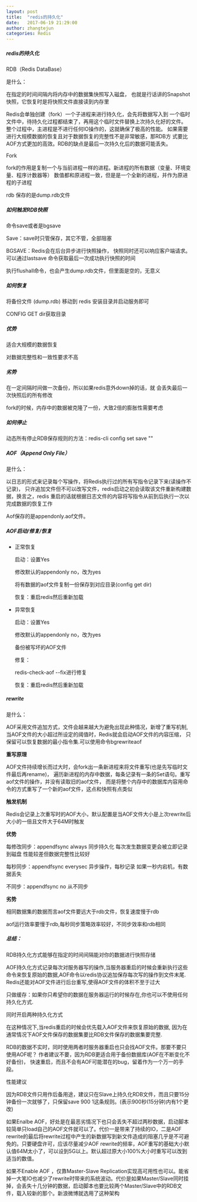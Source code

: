 ```yaml
---
layout: post
title:  "redis的持久化"
date:   2017-06-19 21:29:00
author: zhangtejun
categories: Redis
---
```

##### redis的持久化

RDB（Redis DataBase）

是什么：

在指定的时间间隔内将内存中的数据集快照写入磁盘，
也就是行话讲的Snapshot快照，它恢复时是将快照文件直接读到内存里

Redis会单独创建（fork）一个子进程来进行持久化，会先将数据写入到
一个临时文件中，待持久化过程都结束了，再用这个临时文件替换上次持久化好的文件。
整个过程中，主进程是不进行任何IO操作的，这就确保了极高的性能。
如果需要进行大规模数据的恢复且对于数据恢复的完整性不是非常敏感，那RDB方
式要比AOF方式更加的高效。RDB的缺点是最后一次持久化后的数据可能丢失。

Fork

fork的作用是复制一个与当前进程一样的进程。新进程的所有数据（变量、环境变量、程序计数器等）
数值都和原进程一致，但是是一个全新的进程，并作为原进程的子进程

rdb 保存的是dump.rdb文件

##### 如何触发RDB快照

命令save或者是bgsave


Save：save时只管保存，其它不管，全部阻塞

BGSAVE：Redis会在后台异步进行快照操作，
快照同时还可以响应客户端请求。可以通过lastsave
命令获取最后一次成功执行快照的时间

执行flushall命令，也会产生dump.rdb文件，但里面是空的，无意义

##### 如何恢复

将备份文件 (dump.rdb) 移动到 redis 安装目录并启动服务即可

CONFIG GET dir获取目录

##### 优势

适合大规模的数据恢复

对数据完整性和一致性要求不高

##### 劣势

在一定间隔时间做一次备份，所以如果redis意外down掉的话，就
会丢失最后一次快照后的所有修改

fork的时候，内存中的数据被克隆了一份，大致2倍的膨胀性需要考虑

##### 如何停止

动态所有停止RDB保存规则的方法：redis-cli config set save ""


##### AOF（Append Only File）


是什么：

以日志的形式来记录每个写操作，将Redis执行过的所有写指令记录下来(读操作不记录)，
只许追加文件但不可以改写文件，redis启动之初会读取该文件重新构建数据，换言之，redis
重启的话就根据日志文件的内容将写指令从前到后执行一次以完成数据的恢复工作

Aof保存的是appendonly.aof文件。

##### AOF启动/修复/恢复

* 正常恢复

	启动：设置Yes

	修改默认的appendonly no，改为yes

	将有数据的aof文件复制一份保存到对应目录(config get dir)

	恢复：重启redis然后重新加载

* 异常恢复

	启动：设置Yes

	修改默认的appendonly no，改为yes

	备份被写坏的AOF文件

	修复：

	redis-check-aof --fix进行修复

	恢复：重启redis然后重新加载

##### rewrite

是什么：

AOF采用文件追加方式，文件会越来越大为避免出现此种情况，新增了重写机制,
当AOF文件的大小超过所设定的阈值时，Redis就会启动AOF文件的内容压缩，
只保留可以恢复数据的最小指令集.可以使用命令bgrewriteaof

**重写原理**

AOF文件持续增长而过大时，会fork出一条新进程来将文件重写(也是先写临时文件最后再rename)，
遍历新进程的内存中数据，每条记录有一条的Set语句。重写aof文件的操作，并没有读取旧的aof文件，
而是将整个内存中的数据库内容用命令的方式重写了一个新的aof文件，这点和快照有点类似

**触发机制**

Redis会记录上次重写时的AOF大小，默认配置是当AOF文件大小是上次rewrite后大小的一倍且文件大于64M时触发

**优势**

每修改同步：appendfsync always   同步持久化 每次发生数据变更会被立即记录到磁盘  性能较差但数据完整性比较好

每秒同步：appendfsync everysec    异步操作，每秒记录   如果一秒内宕机，有数据丢失

不同步：appendfsync no   从不同步

**劣势**

相同数据集的数据而言aof文件要远大于rdb文件，恢复速度慢于rdb

aof运行效率要慢于rdb,每秒同步策略效率较好，不同步效率和rdb相同


##### 总结：

RDB持久化方式能够在指定的时间间隔能对你的数据进行快照存储

AOF持久化方式记录每次对服务器写的操作,当服务器重启的时候会重新执行这些
命令来恢复原始的数据,AOF命令以redis协议追加保存每次写的操作到文件末尾.
Redis还能对AOF文件进行后台重写,使得AOF文件的体积不至于过大

只做缓存：如果你只希望你的数据在服务器运行的时候存在,你也可以不使用任何持久化方式.

同时开启两种持久化方式

在这种情况下,当redis重启的时候会优先载入AOF文件来恢复原始的数据,
因为在通常情况下AOF文件保存的数据集要比RDB文件保存的数据集要完整.

RDB的数据不实时，同时使用两者时服务器重启也只会找AOF文件。那要不要只使用AOF呢？
作者建议不要，因为RDB更适合用于备份数据库(AOF在不断变化不好备份)，
快速重启，而且不会有AOF可能潜在的bug，留着作为一个万一的手段。

性能建议

因为RDB文件只用作后备用途，建议只在Slave上持久化RDB文件，而且只要15分钟备份一次就够了，只保留save 900 1这条规则。(表示900秒(15分钟)内有1个更改)

如果Enalbe AOF，好处是在最恶劣情况下也只会丢失不超过两秒数据，启动脚本较简单只load自己的AOF文件就可以了。代价一是带来了持续的IO，二是AOF rewrite的最后将rewrite过程中产生的新数据写到新文件造成的阻塞几乎是不可避免的。只要硬盘许可，应该尽量减少AOF rewrite的频率，AOF重写的基础大小默认值64M太小了，可以设到5G以上。默认超过原大小100%大小时重写可以改到适当的数值。

如果不Enable AOF ，仅靠Master-Slave Replication实现高可用性也可以。能省掉一大笔IO也减少了rewrite时带来的系统波动。代价是如果Master/Slave同时挂掉，会丢失十几分钟的数据，启动脚本也要比较两个Master/Slave中的RDB文件，载入较新的那个。新浪微博就选用了这种架构

